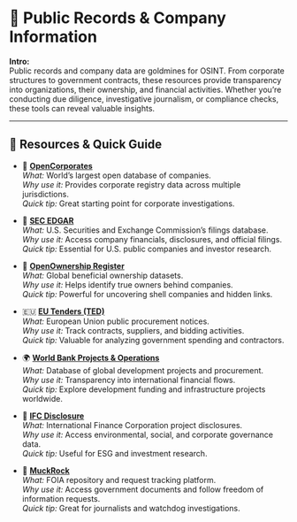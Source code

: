 # 🏢 Public Records & Company Information 

**Intro:**  
Public records and company data are goldmines for OSINT. From corporate structures to government contracts, these resources provide transparency into organizations, their ownership, and financial activities. Whether you’re conducting due diligence, investigative journalism, or compliance checks, these tools can reveal valuable insights.  

---

## 🔗 Resources & Quick Guide

- 🏬 **[OpenCorporates](https://opencorporates.com/)**  
  *What:* World’s largest open database of companies.  
  *Why use it:* Provides corporate registry data across multiple jurisdictions.  
  *Quick tip:* Great starting point for corporate investigations.

- 📑 **[SEC EDGAR](https://www.sec.gov/edgar.shtml)**  
  *What:* U.S. Securities and Exchange Commission’s filings database.  
  *Why use it:* Access company financials, disclosures, and official filings.  
  *Quick tip:* Essential for U.S. public companies and investor research.

- 👥 **[OpenOwnership Register](https://register.openownership.org/)**  
  *What:* Global beneficial ownership datasets.  
  *Why use it:* Helps identify true owners behind companies.  
  *Quick tip:* Powerful for uncovering shell companies and hidden links.

- 🇪🇺 **[EU Tenders (TED)](https://ted.europa.eu/)**  
  *What:* European Union public procurement notices.  
  *Why use it:* Track contracts, suppliers, and bidding activities.  
  *Quick tip:* Valuable for analyzing government spending and contractors.

- 🌍 **[World Bank Projects & Operations](https://projects.worldbank.org/)**  
  *What:* Database of global development projects and procurement.  
  *Why use it:* Transparency into international financial flows.  
  *Quick tip:* Explore development funding and infrastructure projects worldwide.

- 📜 **[IFC Disclosure](https://disclosures.ifc.org/)**  
  *What:* International Finance Corporation project disclosures.  
  *Why use it:* Access environmental, social, and corporate governance data.  
  *Quick tip:* Useful for ESG and investment research.

- 📰 **[MuckRock](https://www.muckrock.com/)**  
  *What:* FOIA repository and request tracking platform.  
  *Why use it:* Access government documents and follow freedom of information requests.  
  *Quick tip:* Great for journalists and watchdog investigations.
